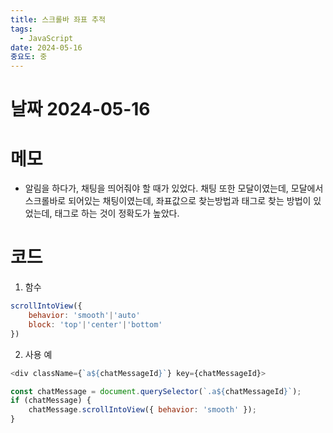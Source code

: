 ```yaml
---
title: 스크롤바 좌표 추적
tags:
  - JavaScript
date: 2024-05-16
중요도: 중
---
```

# 날짜  2024-05-16

# 메모
- 알림을 하다가, 채팅을 띄어줘야 할 때가 있었다. 채팅 또한 모달이였는데, 모달에서 스크롤바로 되어있는 채팅이였는데, 좌표값으로 찾는방법과 태그로 찾는 방법이 있었는데, 태그로 하는 것이 정확도가 높았다.

# 코드

1) 함수
```javascript
scrollIntoView({
	behavior: 'smooth'|'auto'
	block: 'top'|'center'|'bottom'
})
```

2) 사용 예

```javascript
<div className={`a${chatMessageId}`} key={chatMessageId}>
```

```javascript
const chatMessage = document.querySelector(`.a${chatMessageId}`);  
if (chatMessage) {  
    chatMessage.scrollIntoView({ behavior: 'smooth' });  
}
```
